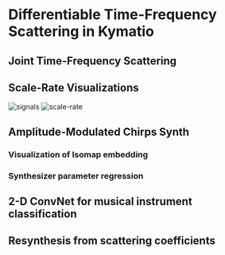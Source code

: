 # Differentiable Time-Frequency Scattering in Kymatio

## Joint Time-Frequency Scattering

## Scale-Rate Visualizations
![signals](https://user-images.githubusercontent.com/16495490/161852304-a0924fe7-7a4c-471f-a150-d20339fc8dcd.png)
![scale-rate](https://user-images.githubusercontent.com/16495490/161861321-cb3d9f2a-32f5-4abf-90f7-d9b2b85c9ae4.png)

## Amplitude-Modulated Chirps Synth

### Visualization of Isomap embedding

### Synthesizer parameter regression

## 2-D ConvNet for musical instrument classification

## Resynthesis from scattering coefficients
